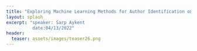 ```yaml
---
title: "Exploring Machine Learning Methods for Author Identification on Micro-Messages"
layout: splash
excerpt: "speaker: Sarp Aykent
          date:04/13/2022"
header:
  teaser: assets/images/teaser26.png
---
```

